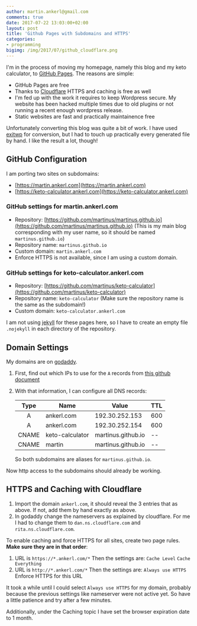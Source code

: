 ```yaml
---
author: martin.ankerl@gmail.com
comments: true
date: 2017-07-22 13:03:00+02:00
layout: post
title: 'Github Pages with Subdomains and HTTPS'
categories:
- programming
bigimg: /img/2017/07/github_cloudflare.png
---
```


I'm in the process of moving my homepage, namely this blog and my keto calculator, to [GitHub Pages](https://pages.github.com/). The reasons are simple:

* GitHub Pages are free
* Thanks to [Cloudflare](https://www.cloudflare.com/) HTTPS and caching is free as well
* I'm fed up with the work it requires to keep Wordpress secure. My website has been hacked multiple times due to old plugins or not running a recent enough wordpress release.
* Static websites are fast and practically maintainence free

Unfortunately converting this blog was quite a bit of work. I have used [exitwp](https://github.com/thomasf/exitwp) for conversion, but I had to touch up practically every generated file by hand. I like the result a lot, though!

## GitHub Configuration

I am porting two sites on subdomains:

* [https://martin.ankerl.com](https://martin.ankerl.com)
* [https://keto-calculator.ankerl.com](https://keto-calculator.ankerl.com)


### GitHub settings for martin.ankerl.com

* Repository: [https://github.com/martinus/martinus.github.io](https://github.com/martinus/martinus.github.io) (This is my main blog corresponding with my user name, so it should be named `martinus.github.io`)
* Repository name: `martinus.github.io`
* Custom domain: `martin.ankerl.com`
* Enforce HTTPS is not available, since I am using a custom domain.

### GitHub settings for keto-calculator.ankerl.com

* Repository: [https://github.com/martinus/keto-calculator](https://github.com/martinus/keto-calculator)
* Repository name: `keto-calculator` (Make sure the repository name is the same as the subdomain!)
* Custom domain: `keto-calculator.ankerl.com`

I am not using [jekyll](https://jekyllrb.com/) for these pages here, so I have to create an empty file `.nojekyll` in each directory of the repository.


## Domain Settings

My domains are on [godaddy](https://godaddy.com).

1. First, find out which IPs to use for the `A` records from [this github document](https://help.github.com/articles/setting-up-an-apex-domain/#configuring-a-records-with-your-dns-provider)
1. With that information, I can configure all DNS records:
   
   | Type | Name | Value | TTL | 
   |:---:| --- | --- | --- |
   | A | ankerl.com | 192.30.252.153 | 600 |
   | A | ankerl.com | 192.30.252.154 | 600 |
   | CNAME | keto-calculator | martinus.github.io | -- |
   | CNAME | martin | martinus.github.io | -- |

   So both subdomains are aliases for `martinus.github.io`.

Now http access to the subdomains should already be working.

## HTTPS and Caching with Cloudflare

1. Import the domain `ankerl.com`, it should reveal the 3 entries that as above. If not, add them by hand exactly as above.
1. In godaddy change the nameservers as explained by cloudflare. For me I had to change them to `dan.ns.cloudflare.com` and `rita.ns.cloudflare.com`.

To enable caching and force HTTPS for all sites, create two page rules. **Make sure they are in that order**:

1. URL is `https://*.ankerl.com/*` Then the settings are: `Cache Level` `Cache Everything`
1. URL is `http://*.ankerl.com/*` Then the settings are: `Always use HTTPS` Enforce HTTPS for this URL

It took a while until I could select `Always use HTTPS` for my domain, probably because the previous settings like nameserver were not active yet. So have a little patience and try after a few minutes.

Additionally, under the Caching topic I have set the browser expiration date to 1 month. 
